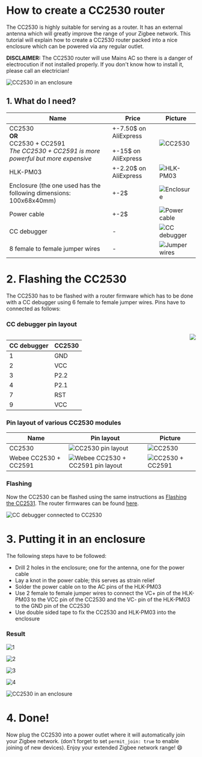 ---
---
# How to create a CC2530 router
The CC2530 is highly suitable for serving as a router. It has an external antenna which will greatly improve the range of your Zigbee network. This tutorial will explain how to create a CC2530 router packed into a nice enclosure which can be powered via any regular outlet.

**DISCLAIMER:** The CC2530 router will use Mains AC so there is a danger of electrocution if not installed properly. If you don't know how to install it, please call an electrician!

![CC2530 in an enclosure](../images/cc2530_router_enclosure.jpg)

## 1. What do I need?

| Name | Price | Picture |
| ------------- | ------------- | ------------- |
| CC2530 <br/> **OR** <br/> CC2530 + CC2591 <br/> *The CC2530 + CC2591 is more powerful but more expensive* | +-7.50$ on AliExpress <br/><br/>  +-15$ on AliExpress | ![CC2530](../images/cc2530.jpg)|
| HLK-PM03 | +-2.20$ on AliExpress | ![HLK-PM03](../images/HLK-PM03.jpg) |
| Enclosure (the one used has the following dimensions: 100x68x40mm) | +-2$ | ![Enclosure](../images/enclosure.jpg) |
| Power cable | +-2$ | ![Power cable](../images/power_cable.png) |
| CC debugger | - | ![CC debugger](../images/cc_debugger.jpg) |
| 8 female to female jumper wires | - | ![Jumper wires](../images/female_to_female_jumper_wires.jpg) |

# 2. Flashing the CC2530
The CC2530 has to be flashed with a router firmware which has to be done with a CC debugger using 6 female to female jumper wires. Pins have to connected as follows:

### CC debugger pin layout

<div style="float: right;">
 <img src="../images/ccdebugger_pins.png"/>
</div>

| CC debugger | CC2530 |
| ----------- | ------ |
| 1 | GND |
| 2 | VCC |
| 3 | P2.2 |
| 4 | P2.1 |
| 7 | RST |
| 9 | VCC |

### Pin layout of various CC2530 modules

| Name | Pin layout | Picture |
| ------------- | ------------- | ------------- |
| CC2530 | ![CC2530 pin layout](../images/cc2530_pin_layout.png) | ![CC2530](../images/cc2530.jpg)
| Webee CC2530 + CC2591 | ![Webee CC2530 + CC2591 pin layout](../images/webee_cc2530_cc2591_pinlayout.png) | ![CC2530 + CC2591](../images/cc2530_cc2591.jpg)

### Flashing
Now the CC2530 can be flashed using the same instructions as [Flashing the CC2531](../information/flashing_the_cc2531.md). The router firmwares can be found [here](https://github.com/Koenkk/Z-Stack-firmware/tree/master/router).

![CC debugger connected to CC2530](../images/ccdebugger_cc2530.jpg)

# 3. Putting it in an enclosure
The following steps have to be followed:
- Drill 2 holes in the enclosure; one for the antenna, one for the power cable
- Lay a knot in the power cable; this serves as strain relief
- Solder the power cable on to the AC pins of the HLK-PM03
- Use 2 female to female jumper wires to connect the VC+ pin of the HLK-PM03 to the VCC pin of the CC2530 and the VC- pin of the HLK-PM03 to the GND pin of the CC2530
- Use double sided tape to fix the CC2530 and HLK-PM03 into the enclosure

### Result

![1](../images/router_1.jpg)

![2](../images/router_2.jpg)

![3](../images/router_3.jpg)

![4](../images/router_4.jpg)

![CC2530 in an enclosure](../images/cc2530_router_enclosure.jpg)

# 4. Done!
Now plug the CC2530 into a power outlet where it will automatically join your Zigbee network. (don't forget to set `permit_join: true` to enable joining of new devices). Enjoy your extended Zigbee network range! :smile:

